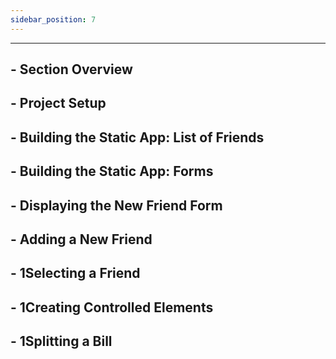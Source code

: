 ```yaml
---
sidebar_position: 7
---
```


---

## - Section Overview

>

## - Project Setup

## - Building the Static App: List of Friends

## - Building the Static App: Forms

## - Displaying the New Friend Form

## - Adding a New Friend

## - 1Selecting a Friend

## - 1Creating Controlled Elements

## - 1Splitting a Bill
